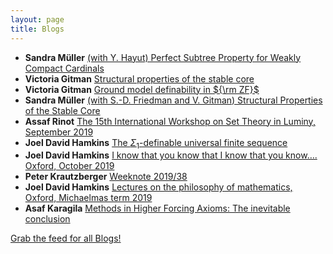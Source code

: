 ```yaml
---
layout: page
title: Blogs
---
```


* **Sandra Müller** [(with Y. Hayut) Perfect Subtree Property for Weakly Compact Cardinals](https://muellersandra.github.io/publication/2019/10/11/PaperPSPweaklycompact.html)
* **Victoria Gitman** [Structural properties of the stable core](https://victoriagitman.github.io/publications/2019/10/10/structural-properties-of-the-stable-core.html)
* **Victoria Gitman** [Ground model definability in ${\rm ZF}$](https://victoriagitman.github.io/talks/2019/10/10/ground-model-definability-in-zf.html)
* **Sandra Müller** [(with S.-D. Friedman and V. Gitman) Structural Properties of the Stable Core](https://muellersandra.github.io/publication/2019/10/05/PaperStableCore.html)
* **Assaf Rinot** [The 15th International Workshop on Set Theory in Luminy, September 2019](http://blog.assafrinot.com/?p=4602)
* **Joel David Hamkins** [The $\Sigma_1$-definable universal finite sequence](http://jdh.hamkins.org/the-sigma_1-definable-universal-finite-sequence/)
* **Joel David Hamkins** [I know that you know that I know that you know…. Oxford, October 2019](http://jdh.hamkins.org/i-know-that-you-know-that-i-know-that-you-know-oxford-october-2019/)
* **Peter Krautzberger** [Weeknote 2019/38](https://www.peterkrautzberger.org/0212/)
* **Joel David Hamkins** [Lectures on the philosophy of mathematics, Oxford, Michaelmas term 2019](http://jdh.hamkins.org/lectures-on-the-philosophy-of-mathematics-oxford-michaelmas-2019/)
* **Asaf Karagila** [Methods in Higher Forcing Axioms: The inevitable conclusion](http://karagila.org/2019/mehifox-conclusions/)

[Grab the feed for all Blogs!](Blogs.xml)
